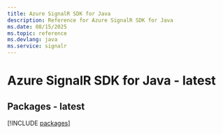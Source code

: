 ```yaml
---
title: Azure SignalR SDK for Java
description: Reference for Azure SignalR SDK for Java
ms.date: 08/15/2025
ms.topic: reference
ms.devlang: java
ms.service: signalr
---
```

# Azure SignalR SDK for Java - latest
## Packages - latest
[!INCLUDE [packages](signalr-index.md)]
